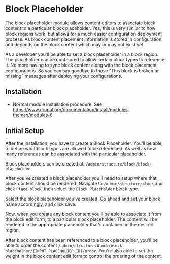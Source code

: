 Block Placeholder
===========

The block placeholder module allows content editors to associate block content to a particular block placeholder. Yes, this is very similar to how block regions work, but allows for a much easier configuration deployment process. As block content placement information is stored in configuration, and depends on the block content which may or may not exist yet. 

As a developer you'll be able to set a block placeholder in a block region. The placeholder can be configured to allow certain block types to reference it. No more having to sync block content along with the block placement configurations. So you can say goodbye to those "This block is broken or missing" messages after deploying your configurations. 

Installation
------------

* Normal module installation procedure. See
  https://www.drupal.org/documentation/install/modules-themes/modules-8


Initial Setup
------------

After the installation, you have to create a Block Placeholder. You'll be able to define what block types are allowed to be referenced. As well as how many references can be associated with the particular placeholder.

Block placeholders can be created at: `/admin/structure/block/block-placeholder`

After you've created a block placeholder you'll need to setup where that block content should be rendered. Navigate to `/admin/structure/block` and click `Place block`, then select the `Block Placeholder` block type. 

Select the block placeholder you've created. Go ahead and set your block name accordingly, and click save.

Now, when you create any block content you'll be able to associate it from the block edit form, to a particular block placeholder. The content will be rendered in the appropriate placeholder that's contained in the desired region.

After block content has been referenced to a block placeholder, you'll be able to order the content `/admin/structure/block/block-placeholder/{INPUT_PLACEHOLDER_ID}/order`. You're also able to set the weight in the block content edit form to control the ordering of the content.
